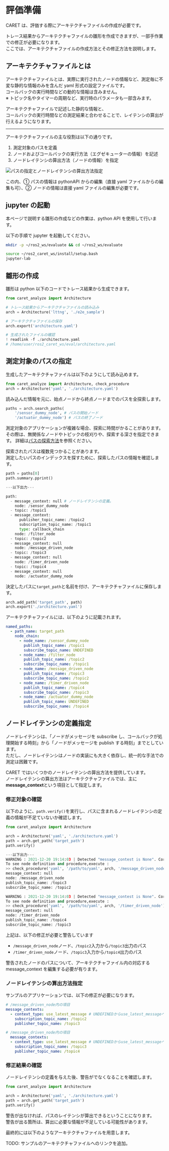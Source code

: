 # 評価準備

CARET は、評価する際にアーキテクチャファイルの作成が必要です。

トレース結果からアーキテクチャファイルの雛形を作成できますが、一部手作業での修正が必要になります。  
ここでは、アーキテクチャファイルの作成方法とその修正方法を説明します。

## アーキテクチャファイルとは

アーキテクチャファイルとは、実際に実行されたノードの情報など、測定毎に不変な静的な情報のみを含んだ yaml 形式の設定ファイルです。  
コールバックの実行時間などの動的な情報は含みません。  
※ トピック名やタイマーの周期など、実行時のパラメータも一部含みます。

アーキテクチャファイルで記述した静的な情報と、  
コールバックの実行時間などの測定結果と合わせることで、レイテンシの算出が行えるようになります。

---

アーキテクチャファイルの主な役割は以下の通りです。

1. 測定対象のパスを定義
1. ノードおよびコールバックの実行方法（エグゼキューターの情報）を記述
1. ノードレイテンシの算出方法（ノードの情報）を指定

![パスの指定とノードレイテンシの算出方法指定](../imgs/path_and_node_latency.svg)

この内、① パスの情報は pythonAPI からの編集（直接 yaml ファイルからの編集も可）、② ノードの情報は直接 yaml ファイルの編集が必要です。

## jupyter の起動

本ページで説明する雛形の作成などの作業は、python API を使用して行います。

以下の手順で jupyter を起動してください。

```bash
mkdir -p ~/ros2_ws/evaluate && cd ~/ros2_ws/evaluate

source ~/ros2_caret_ws/install/setup.bash
jupyter-lab
```

## 雛形の作成

雛形は python 以下のコードでトレース結果から生成できます。

```python
from caret_analyze import Architecture

# トレース結果からアーキテクチャファイルの読み込み
arch = Architecture('lttng', './e2e_sample')

# アーキテクチャファイルの保存
arch.export('architecture.yaml')

# 生成されたファイルの確認
! readlink -f ./architecture.yaml
# /home/user/ros2_caret_ws/eval/architecture.yaml
```

## 測定対象のパスの指定

生成したアーキテクチャファイルは以下のようにして読み込めます。

```python
from caret_analyze import Architecture, check_procedure
arch = Architecture('yaml', './architecture.yaml')
```

読み込んだ情報を元に、始点ノードから終点ノードまでのパスを全探索します。

```python
paths = arch.search_paths(
    '/sensor_dummy_node', # パスの開始ノード
    '/actuator_dummy_node') # パスの終了ノード
```

測定対象のアプリケーションが複雑な場合、探索に時間がかることがあります。  
その際は、無関係なノードやトピックの枝刈りや、探索する深さを指定できます。 詳細は[パスの探索方法](../supplements/how_to_search_path.md)を参照ください。

探索されたパスは複数見つかることがあります。  
測定したいパスのインデックスを探すために、探索したパスの情報を確認します。

```python
path = paths[0]
path.summary.pprint()

---以下出力---

path:
  - message_context: null # ノードレイテンシの定義。
    node: /sensor_dummy_node
  - topic: /topic1
  - message_context:
      publisher_topic_name: /topic2
      subscription_topic_name: /topic1
      type: callback_chain
    node: /filter_node
  - topic: /topic2
  - message_context: null
    node: /message_driven_node
  - topic: /topic3
  - message_context: null
    node: /timer_driven_node
  - topic: /topic4
  - message_context: null
    node: /actuator_dummy_node
```

決定したパスに`target_path`と名前を付け、アーキテクチャファイルに保存します。

```python
arch.add_path('target_path', path)
arch.export('./architecture.yaml')
```

アーキテクチャファイルには、以下のように記載されます。

```yaml
named_paths:
  - path_name: target_path
    node_chain:
      - node_name: /sensor_dummy_node
        publish_topic_name: /topic1
        subscribe_topic_name: UNDEFINED
      - node_name: /filter_node
        publish_topic_name: /topic2
        subscribe_topic_name: /topic1
      - node_name: /message_driven_node
        publish_topic_name: /topic3
        subscribe_topic_name: /topic2
      - node_name: /timer_driven_node
        publish_topic_name: /topic4
        subscribe_topic_name: /topic3
      - node_name: /actuator_dummy_node
        publish_topic_name: UNDEFINED
        subscribe_topic_name: /topic4
```

## ノードレイテンシの定義指定

ノードレイテンシは、「ノードがメッセージを subscribe し、コールバックが処理開始する時刻」から「ノードがメッセージを publish する時刻」までとしています。  
ただし、ノードレイテンシはノードの実装にも大きく依存し、統一的な手法での測定は困難です。

CARET ではいくつかのノードレイテンシの算出方法を提供しています。  
ノードレイテンシの算出方法はアーキテクチャファイルでは、主に **message_context**という項目として指定します。

### 修正対象の確認

以下のように、`path.verify()`を実行し、パスに含まれるノードレイテンシの定義の情報が不足ていないか確認します。

```python
from caret_analyze import Architecture

arch = Architecture('yaml', './architecture.yaml')
path = arch.get_path('target_path')
path.verify()

---以下出力---
WARNING : 2021-12-20 19:14:03 | Detected "message_contest is None". Correct these node_path definitions.
To see node definition and procedure,execute :
>> check_procedure('yaml', '/path/to/yaml', arch, '/message_driven_node')
message_context: null
node: /message_driven_node
publish_topic_name: /topic3
subscribe_topic_name: /topic2

WARNING : 2021-12-20 19:14:03 | Detected "message_contest is None". Correct these node_path definitions.
To see node definition and procedure,execute :
>> check_procedure('yaml', '/path/to/yaml', arch, '/timer_driven_node')
message_context: null
node: /timer_driven_node
publish_topic_name: /topic4
subscribe_topic_name: /topic3
```

上記は、以下の修正が必要と警告しています

- `/message_driven_node`ノード、`/topic2`入力から`/topic3`出力のパス
- `/timer_driven_node`ノード、`/topic3`入力から`/topic4`出力のパス

警告されたノードのパスについて、アーキテクチャファイル内の対応する message_context を編集する必要が有ります。

### ノードレイテンシの算出方法指定

サンプルのアプリケーションでは、以下の修正が必要になります。

```yaml
# /message_driven_node内の項目
message_contexts:
  - context_type: use_latest_message # UNDEFINEDからuse_latest_messageへ変更
    subscription_topic_name: /topic2
    publisher_topic_name: /topic3
```

```yaml
# /message_driven_node内の項目
  message_contexts:　
  - context_type: use_latest_message # UNDEFINEDからuse_latest_messageへ変更
    subscription_topic_name: /topic3
    publisher_topic_name: /topic4

```

### 修正結果の確認

ノードレイテンシの定義を与えた後、警告がでなくなることを確認します。

```python
from caret_analyze import Architecture

arch = Architecture('yaml', './architecture.yaml')
path = arch.get_path('target_path')
path.verify()
```

警告が出なければ、パスのレイテンシが算出できるということになります。  
警告が出る箇所は、算出に必要な情報が不足している可能性があります。

最終的には以下のようなアーキテクチャファイルを用意します。

TODO: サンプルのアーキテクチャファイルへのリンクを追加。
